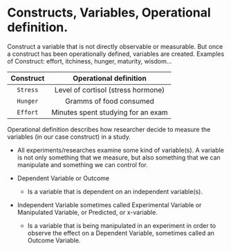 # Constructs, Variables, Operational definition.

Construct a variable that is not directly observable or measurable. But once a construct has been operationally 
defined, variables are created. Examples of Construct: effort, itchiness, hunger, maturity, wisdom...


|Construct      |       Operational definition            |
|   :---:       |                  :---:                   |
|`Stress`       |       Level of cortisol (stress hormone) |
|`Hunger`       |       Gramms of food consumed            |
|`Effort`       |       Minutes spent studying for an exam |

Operational definition describes how researcher decide to measure the variables (in our case construct) in a study.

* All experiments/researches examine some kind of variable(s). A variable is not only something that we measure, but also something that we can manipulate and something we can control for.

- Dependent Variable or Outcome
  - Is a variable that is dependent on an independent variable(s).

- Independent Variable sometimes called Experimental Variable or Manipulated Variable, or Predicted, or x-variable.
  - Is a variable that is being manipulated in an experiment in order to observe the effect on a Dependent Variable, sometimes called an Outcome Variable.
